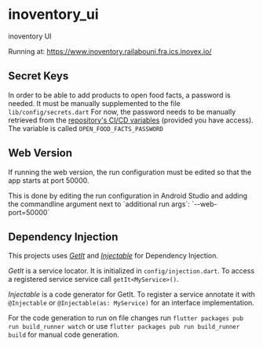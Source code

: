 # inoventory_ui

inoventory UI

Running at: https://www.inoventory.railabouni.fra.ics.inovex.io/

## Secret Keys
In order to be able to add products to open food facts, a password is needed. 
It must be manually supplemented to the file `lib/config/secrets.dart`
For now, the password needs to be manually retrieved from the [repository's CI/CD variables](https://gitlab.inovex.de/railabouni/inoventory-ui/-/settings/ci_cd) (provided you have access).
The variable is called `OPEN_FOOD_FACTS_PASSWORD`

## Web Version

If running the web version, the run configuration must be edited so that the app starts at port 50000. 

This is done by editing the run configuration in Android Studio and adding the commandline argument next to ´additional run args´:
´--web-port=50000´


## Dependency Injection
This projects uses [*GetIt*](https://pub.dev/packages/get_it) and [*Injectable*](https://pub.dev/packages/injectable) for Dependency Injection.

*GetIt* is a service locator. It is initialized in `config/injection.dart`. To access a registered service service call `getIt<MyService>()`.

*Injectable* is a code generator for GetIt. To register a service annotate it with `@Injectable` or `@Injectable(as: MyService)` for an interface implementation.

For the code generation to run on file changes run
`flutter packages pub run build_runner watch`
or use
`flutter packages pub run build_runner build`
for manual code generation.
